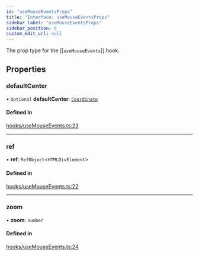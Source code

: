 ```yaml
---
id: "useMouseEventsProps"
title: "Interface: useMouseEventsProps"
sidebar_label: "useMouseEventsProps"
sidebar_position: 0
custom_edit_url: null
---
```


The prop type for the [[`useMouseEvents`]] hook.

## Properties

### defaultCenter

• `Optional` **defaultCenter**: [`Coordinate`](Coordinate.md)

#### Defined in

[hooks/useMouseEvents.ts:23](https://github.com/rob-blackbourn/jetblack-map/blob/cdc3ef2/src/hooks/useMouseEvents.ts#L23)

___

### ref

• **ref**: `RefObject`<`HTMLDivElement`\>

#### Defined in

[hooks/useMouseEvents.ts:22](https://github.com/rob-blackbourn/jetblack-map/blob/cdc3ef2/src/hooks/useMouseEvents.ts#L22)

___

### zoom

• **zoom**: `number`

#### Defined in

[hooks/useMouseEvents.ts:24](https://github.com/rob-blackbourn/jetblack-map/blob/cdc3ef2/src/hooks/useMouseEvents.ts#L24)

